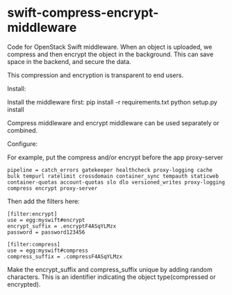 swift-compress-encrypt-middleware
=======================

Code for OpenStack Swift middleware. When an object is uploaded, we compress and then encrypt the object in the background. This can save space in the backend, and secure the data.

This compression and encryption is transparent to end users.

Install:

Install the middleware first:
    pip install -r requirements.txt
    python setup.py install

Compress middleware and encrypt middleware can be used separately or combined.

Configure:

For example, put the compress and/or encrypt before the app proxy-server

    pipeline = catch_errors gatekeeper healthcheck proxy-logging cache bulk tempurl ratelimit crossdomain container_sync tempauth staticweb container-quotas account-quotas slo dlo versioned_writes proxy-logging compress encrypt proxy-server

Then add the filters here:

    [filter:encrypt]
    use = egg:myswift#encrypt
    encrypt_suffix = .encryptF4ASqYLMzx
    password = password123456

    [filter:compress]
    use = egg:myswift#compress
    compress_suffix = .compressF4ASqYLMzx

Make the encrypt_suffix and compress_suffix unique by adding random characters. This is an identifier indicating the object type(compressed or encrypted).
